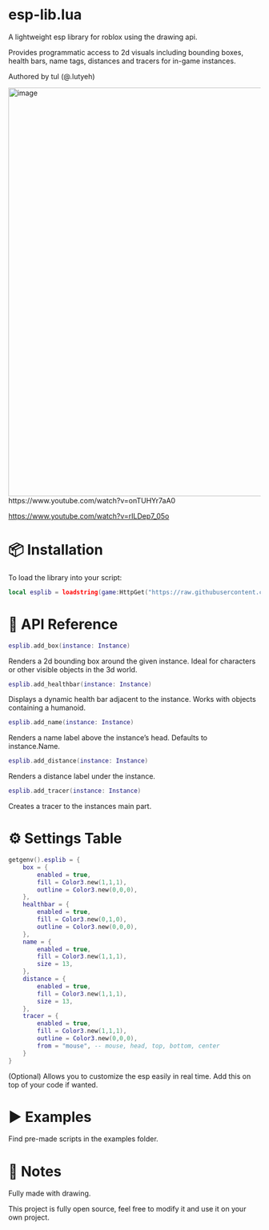 # esp-lib.lua
A lightweight esp library for roblox using the drawing api.

Provides programmatic access to 2d visuals including bounding boxes, health bars, name tags, distances and tracers for in-game instances.

Authored by tul (@.lutyeh)

<img width="2559" height="817" alt="image" src="https://github.com/user-attachments/assets/5288be3f-8208-4815-8ecc-055ace7a5d5a" />
https://www.youtube.com/watch?v=onTUHYr7aA0

https://www.youtube.com/watch?v=rILDep7_05o

# 📦 Installation
To load the library into your script:
```lua
local esplib = loadstring(game:HttpGet("https://raw.githubusercontent.com/tulontop/esp-lib.lua/refs/heads/main/source.lua"))()
```

# 🧩 API Reference
```lua
esplib.add_box(instance: Instance)
```
Renders a 2d bounding box around the given instance.
Ideal for characters or other visible objects in the 3d world.

```lua
esplib.add_healthbar(instance: Instance)
```
Displays a dynamic health bar adjacent to the instance.
Works with objects containing a humanoid.

```lua
esplib.add_name(instance: Instance)
```
Renders a name label above the instance’s head.
Defaults to instance.Name.

```lua
esplib.add_distance(instance: Instance)
```
Renders a distance label under the instance.

```lua
esplib.add_tracer(instance: Instance)
```
Creates a tracer to the instances main part.

# ⚙️ Settings Table

```lua
getgenv().esplib = {
    box = {
        enabled = true,
        fill = Color3.new(1,1,1),
        outline = Color3.new(0,0,0),
    },
    healthbar = {
        enabled = true,
        fill = Color3.new(0,1,0),
        outline = Color3.new(0,0,0),
    },
    name = {
        enabled = true,
        fill = Color3.new(1,1,1),
        size = 13,
    },
    distance = {
        enabled = true,
        fill = Color3.new(1,1,1),
        size = 13,
    },
    tracer = {
        enabled = true,
        fill = Color3.new(1,1,1),
        outline = Color3.new(0,0,0),
        from = "mouse", -- mouse, head, top, bottom, center
    }
}
```
(Optional) Allows you to customize the esp easily in real time. Add this on top of your code if wanted.

# ▶️ Examples
Find pre-made scripts in the examples folder.

# 📝 Notes
Fully made with drawing.

This project is fully open source, feel free to modify it and use it on your own project.
